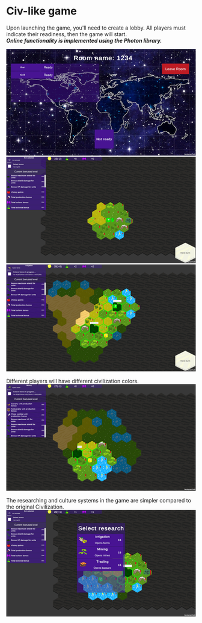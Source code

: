 # Civ-like game

Upon launching the game, you'll need to create a lobby. All players must indicate their readiness, then the game will start.  
***Online functionality is implemented using the Photon library.***

![Lobby: ](https://github.com/Hostileca/Civ-like-game/blob/master/Screenshots/Lobby.png)
![Stared game: ](https://github.com/Hostileca/Civ-like-game/blob/master/Screenshots/StartedGame.png)
![New town was created: ](https://github.com/Hostileca/Civ-like-game/blob/master/Screenshots/two_towns.png)

Different players will have different civilization colors.
![Two players: ](https://github.com/Hostileca/Civ-like-game/blob/master/Screenshots/AnotherPlayer.png)

The researching and culture systems in the game are simpler compared to the original Civilization.
![Researches: ](https://github.com/Hostileca/Civ-like-game/blob/master/Screenshots/Researches.png)
